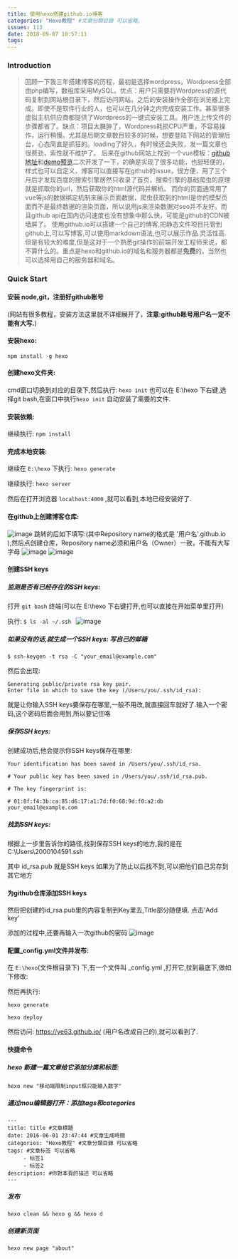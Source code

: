 ```yaml
---
title: 使用hexo搭建github.io博客
categories: "Hexo教程" #文章分類目錄 可以省略,
issues: 113
date: 2018-09-07 10:57:11
tags:
---
```


### Introduction
> 回顾一下我三年搭建博客的历程，最初是选择wordpress，Wordpress全部由php编写，数组库采用MySQL。优点：用户只需要将Wordpress的源代码复制到网站根目录下，然后访问网站，之后的安装操作全部在浏览器上完成。即使不是软件行业的人，也可以在几分钟之内完成安装工作。甚至很多虚拟主机供应商都提供了Wordpress的一键式安装工具。用户连上传文件的步骤都省了。缺点：项目太臃肿了，Wordpress耗损CPU严重，不容易操作，运行稍慢。尤其是后期文章数目较多的时候，想要登陆下网站的管理后台，心态简直是抓狂的。loading了好久，有时候还会失败，发一篇文章也很费劲，索性就不维护了。
后来在github网站上找到一个vue模板：[github地址](https://github.com/ye63/vue-blog-use-github-issues)和[demo预览](https://ye63.com/jy/)二次开发了一下，的确是实现了很多功能，也挺轻便的，样式也可以自定义，博客可以直接写在github的issue，很方便，用了三个月后才发现百度的搜索引擎居然只收录了首页，搜索引擎的基础爬虫的原理就是抓取你的url，然后获取你的html源代码并解析。 而你的页面通常用了vue等js的数据绑定机制来展示页面数据，爬虫获取到的html是你的模型页面而不是最终数据的渲染页面，所以说用js来渲染数据对seo并不友好。而且github api在国内访问速度也没有想象中那么快，可能是github的CDN被墙屏了。
 使用github.io可以搭建一个自己的博客,把静态文件项目托管到github上,可以写博客,可以使用markdown语法,也可以展示作品.灵活性高.但是有较大的难度,但是这对于一个熟悉git操作的前端开发工程师来说，都不算什么的。重点是hexo和github.io的域名和服务器都是**免费**的。当然也可以选择用自己的服务器和域名。

 ### Quick Start
 #### 安装 node,git，注册好github账号
 (网站有很多教程，安装方法这里就不详细展开了，**注意:github账号用户名一定不能有大写.**)

 #### 安装hexo:
 ```
 npm install -g hexo
 ```
 
#### 创建hexo文件夹:
cmd窗口切换到对应的目录下,然后执行: `hexo init`
也可以在 E:\hexo 下右键,选择git bash,在窗口中执行`hexo init`
自动安装了需要的文件.

#### 安装依赖:
继续执行: `npm install`

#### 完成本地安装:

继续在 `E:\hexo` 下执行:  `hexo generate`

继续执行: `hexo server`

然后在打开浏览器 `localhost:4000` ,就可以看到,本地已经安装好了.

#### 在github上创建博客仓库:
![image](https://user-images.githubusercontent.com/22697565/45201116-7ca05e00-b2a6-11e8-8e6c-8658ee49dc8f.png)
 跳转的后如下填写:(其中Repository name的格式是 '用户名'.github.io  ),然后点创建仓库，Repository name必须和用户名（Owner）一致，不能有大写字母
![image](https://user-images.githubusercontent.com/22697565/45201238-1e27af80-b2a7-11e8-8eb4-ad31cfbaf6f6.png)
![image](https://user-images.githubusercontent.com/22697565/45201369-a73ee680-b2a7-11e8-9c20-8a347e477f0b.png)
#### 创建SSH keys

##### 监测是否有已经存在的SSH keys:
打开 `git bash` 终端(可以在  E:\hexo 下右键打开,也可以直接在开始菜单里打开)

执行:  `$ ls -al ~/.ssh `
![image](https://user-images.githubusercontent.com/22697565/45201445-f7b64400-b2a7-11e8-91d2-704c587815a6.png)

##### 如果没有的话,就生成一个SSH keys: 写自己的邮箱
`$ ssh-keygen -t rsa -C "your_email@example.com" `

然后会出现:
```
Generating public/private rsa key pair.
Enter file in which to save the key (/Users/you/.ssh/id_rsa): 
```

就是让你输入SSH keys要保存在哪里,一般不用改,就直接回车就好了.输入一个密码,这个密码后面会用到,所以要记住咯

##### 保存SSH keys:
创建成功后,他会提示你SSH keys保存在哪里:
```
Your identification has been saved in /Users/you/.ssh/id_rsa.

# Your public key has been saved in /Users/you/.ssh/id_rsa.pub.

# The key fingerprint is:

# 01:0f:f4:3b:ca:85:d6:17:a1:7d:f0:68:9d:f0:a2:db your_email@example.com
```
##### 找到SSH keys:
根据上一步里告诉你的路径,找到保存SSH keys的地方,我的是在 C:\Users\2000104591\.ssh

其中 id_rsa.pub 就是SSH keys 如果为了防止以后找不到,可以把他们自己另存到其它地方

#### 为github仓库添加SSH keys

然后把创建的id_rsa.pub里的内容复制到Key里去,Title部分随便填. 点击'Add key'

添加的过程中,还要再输入一次github的密码
![image](https://user-images.githubusercontent.com/22697565/45201608-c0946280-b2a8-11e8-94f4-f091267ce8d7.png)

#### 配置_config.yml文件并发布:

在 `E:\hexo`(文件根目录下) 下,有一个文件叫 _config.yml ,打开它,拉到最底下,做如下修改:　

然后再执行:

`hexo generate`

`hexo deploy`

然后访问: https://ye63.github.io/ (用户名改成自己的),就可以看到了.

#### 快捷命令
##### hexo 新建一篇文章给它添加分类和标签:
```
hexo new "移动端限制input框只能输入数字"
```

##### 通过mou编辑器打开：添加tags和categories
```hexo 
---
title: title #文章標題
date: 2016-06-01 23:47:44 #文章生成時間
categories: "Hexo教程" #文章分類目錄 可以省略
tags: #文章标签 可以省略
     - 标签1
     - 标签2
description: #你對本頁的描述 可以省略
---
```

##### 发布
```
hexo clean && hexo g && hexo d
```

##### 创建新页面
```
hexo new page "about"
```

 

 







